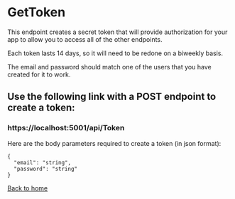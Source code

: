 # GetToken

This endpoint creates a secret token that will provide authorization for your app to allow you to access all of the other endpoints.

Each token lasts 14 days, so it will need to be redone on a biweekly basis.

The email and password should match one of the users that you have created for it to work.


## Use the following link with a POST endpoint to create a token:
### https://localhost:5001/api/Token

Here are the body parameters required to create a token (in json format):

```
{
  "email": "string",
  "password": "string"
}
```

[Back to home](../../../README.md)
